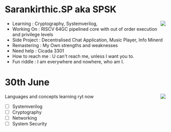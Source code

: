 # Sarankirthic.SP aka SPSK

<img align="right" src="https://github-readme-stats.vercel.app/api/top-langs/?username=sarankirthic&layout=compact">

- Learning        : Cryptography, Systemverilog, 
- Working On      : RISCV 64GC pipelined core with out of order execution and privilege levels
- Side Project    : Decentralised Chat Application, Music Player, Info Minerd
- Remastering     : My Own strengths and weaknesses 
- Need help       : Cicada 3301
- How to reach me : U can't reach me, unless I want you to.
- Fun riddle      : I am everywhere and nowhere, who am I.

# 30th June

<img align="right" src="https://github-readme-stats.vercel.app/api?username=sarankirthic&show_icons=true&theme=radical">

Languages and concepts learning ryt now
- [ ] Systemverilog
- [ ] Cryptography
- [ ] Networking
- [ ] System Security
